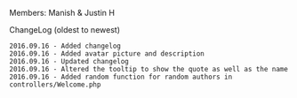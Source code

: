Members: Manish & Justin H

ChangeLog (oldest to newest)

	2016.09.16 - Added changelog
	2016.09.16 - Added avatar picture and description
	2016.09.16 - Updated changelog
	2016.09.16 - Altered the tooltip to show the quote as well as the name
	2016.09.16 - Added random function for random authors in controllers/Welcome.php